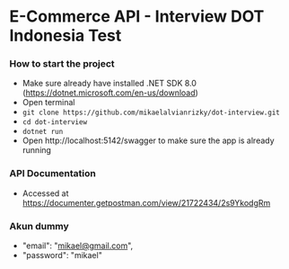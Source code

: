 # E-Commerce API - Interview DOT Indonesia Test

### How to start the project
- Make sure already have installed .NET SDK 8.0 (https://dotnet.microsoft.com/en-us/download)
- Open terminal
- `git clone https://github.com/mikaelalvianrizky/dot-interview.git`
- `cd dot-interview`
- `dotnet run`
- Open http://localhost:5142/swagger to make sure the app is already running

### API Documentation
- Accessed at https://documenter.getpostman.com/view/21722434/2s9YkodgRm

### Akun dummy
- "email": "mikael@gmail.com",
- "password": "mikael"
